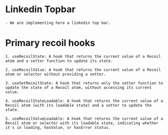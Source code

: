 # Linkedin Topbar
    - We are implementing here a linkedin top bar.


# Primary recoil hooks

    1. useRecoilState: A hook that returns the current value of a Recoil atom and a setter function to update its state.
    
    2. useRecoilValue: A hook that returns the current value of a Recoil atom or selector without providing a setter.
    
    3. useSetRecoilState: A hook that returns only the setter function to update the state of a Recoil atom, without accessing its current value.
    
    4. useRecoilStateLoadable: A hook that returns the current value of a Recoil atom (with its loadable state) and a setter to update the state.
    
    5. useRecoilValueLoadable: A hook that returns the current value of a Recoil atom or selector with its loadable state, indicating whether it's in loading, hasValue, or hasError status.